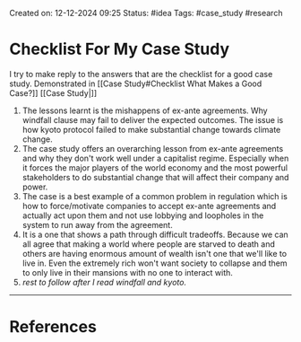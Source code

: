 Created on: 12-12-2024 09:25
Status: #idea
Tags: #case_study #research 
# Checklist For My Case Study
I try to make reply to the answers that are the checklist for a good case study. Demonstrated in [[Case Study#Checklist What Makes a Good Case?]] [[Case Study|]]

1. The lessons learnt is the mishappens of ex-ante agreements. Why windfall clause may fail to deliver the expected outcomes. The issue is how kyoto protocol failed to make substantial change towards climate change.
2. The case study offers an overarching lesson from ex-ante agreements and why they don't work well under a capitalist regime. Especially when it forces the major players of the world economy and the most powerful stakeholders to do substantial change that will affect their company and power.
3. The case is a best example of a common problem in regulation which is how to force/motivate companies to accept ex-ante agreements and actually act upon them and not use lobbying and loopholes in the system to run away from the agreement.
4. It is a one that shows a path through difficult tradeoffs. Because we can all agree that making a world where people are starved to death and others are having enormous amount of wealth isn't one that we'll like to live in. Even the extremely rich won't want society to collapse and them to only live in their mansions with no one to interact with.
5. _rest to follow after I read windfall and kyoto._



-----------------
# References